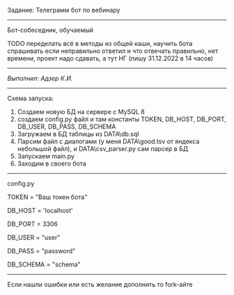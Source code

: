 Задание: Телеграмм бот по вебинару
___

Бот-собеседник, обучаемый

TODO переделать всё в методы из общей каши, научить бота спрашивать если неправильно ответил и что отвечать правильно, нет времени, проект надо сдавать, а тут НГ (пишу 31.12.2022 в 14 часов)
___

_Выполнил: Адзер К.И._
___

Схема запуска:

1. Создаем новую БД на сервере с MySQL 8
3. создаем config.py файл и там константы TOKEN, DB_HOST, DB_PORT, DB_USER, DB_PASS, DB_SCHEMA
2. Загружаем в БД таблицы из DATA\db.sql
4. Парсим файл с диалогами (у меня DATA\good.tsv от яндекса небольшой файл), и DATA\csv_parser.py сам парсер в БД
4. Запускаем main.py
5. Заходим в своего бота
___

config.py

TOKEN = "Ваш токен бота"

DB_HOST = 'localhost'

DB_PORT = 3306

DB_USER = "user"

DB_PASS = "password"

DB_SCHEMA = "schema"
___




Если нашли ошибки или есть желание дополнить то fork-айте